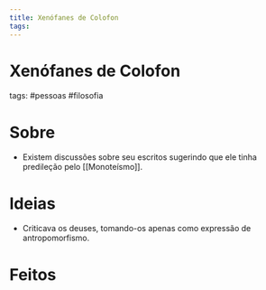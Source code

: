 ```yaml
---
title: Xenófanes de Colofon
tags: 
---
```

# Xenófanes de Colofon
tags: #pessoas #filosofia 


# Sobre
- Existem discussões sobre seu escritos sugerindo que ele tinha predileção pelo [[Monoteísmo]].
# Ideias
- Criticava os deuses, tomando-os apenas como expressão de antropomorfismo.
# Feitos